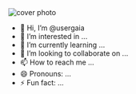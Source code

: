 <picture>
 <source media="(prefers-color-scheme: dark)" srcset="https://c4.wallpaperflare.com/wallpaper/793/5/131/minimalism-digital-art-simple-background-cats-eyes-hd-wallpaper-thumb.jpg">
 <source media="(prefers-color-scheme: light)" srcset="https://i.pinimg.com/originals/8e/9f/6a/8e9f6af862587056fcc1ae8d19ac2384.jpg">
 <img alt="cover photo" src="https://wallpapers.com/images/hd/sleeping-cat-minimalist-aesthetic-laptop-5r18zp8b20v0f696.jpg">
</picture>



- 👋 Hi, I’m @usergaia
- 👀 I’m interested in ...
- 🌱 I’m currently learning ...
- 💞️ I’m looking to collaborate on ...
- 📫 How to reach me ...
- 😄 Pronouns: ...
- ⚡ Fun fact: ...

<!---
usergaia/usergaia is a ✨ special ✨ repository because its `README.md` (this file) appears on your GitHub profile.
You can click the Preview link to take a look at your changes.
--->
